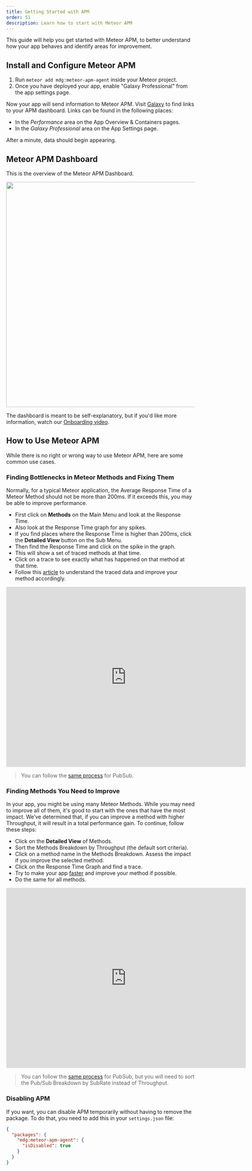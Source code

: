 ```yaml
---
title: Getting Started with APM
order: 51
description: Learn how to start with Meteor APM
---
```


This guide will help you get started with Meteor APM, to better understand how your app behaves and identify areas for improvement.

## Install and Configure Meteor APM

1. Run `meteor add mdg:meteor-apm-agent` inside your Meteor project.
2. Once you have deployed your app, enable "Galaxy Professional" from the app settings page.

Now your app will send information to Meteor APM. Visit [Galaxy](https://galaxy.meteor.com) to find links to your APM dashboard.  Links can be found in the following places:

- In the *Performance* area on the App Overview & Containers pages.
- In the *Galaxy Professional* area on the App Settings page.

After a minute, data should begin appearing.

## Meteor APM Dashboard

This is the overview of the Meteor APM Dashboard.

<img src="images/apm.dashboard.explain.png" style="width: 600px;">

The dashboard is meant to be self-explanatory, but if you'd like more information, watch our [Onboarding video](https://www.youtube.com/watch?v=GDkG2Wq3mLo).

## How to Use Meteor APM

While there is no right or wrong way to use Meteor APM, here are some common use cases.

### Finding Bottlenecks in Meteor Methods and Fixing Them

Normally, for a typical Meteor application, the Average Response Time of a Meteor Method should not be more than 200ms. If it exceeds this, you may be able to improve performance.

* First click on **Methods** on the Main Menu and look at the Response Time.
* Also look at the Response Time graph for any spikes.
* If you find places where the Response Time is higher than 200ms, click the **Detailed View** button on the Sub Menu.
* Then find the Response Time and click on the spike in the graph.
* This will show a set of traced methods at that time.
* Click on a trace to see exactly what has happened on that method at that time.
* Follow this [article](/apm-make-your-app-faster.html) to understand the traced data and improve your method accordingly.

<iframe width="640" height="480" src="https://www.youtube.com/embed/4vt2M7-bsDQ" frameborder="0" allowfullscreen="1">
</iframe>

> You can follow the [same process](https://www.youtube.com/watch?v=CQtmnzIlzE4&feature=youtu.be) for PubSub.

### Finding Methods You Need to Improve

In your app, you might be using many Meteor Methods. While you may need to improve all of them, it's good to start with the ones that have the most impact. We’ve determined that, if you can improve a method with higher Throughput, it will result in a total performance gain. To continue, follow these steps:

* Click on the **Detailed View** of Methods.
* Sort the Methods Breakdown by Throughput (the default sort criteria).
* Click on a method name in the Methods Breakdown. Assess the impact if you improve the selected method.
* Click on the Response Time Graph and find a trace.
* Try to make your app [faster](/apm-make-your-app-faster.html) and improve your method if possible.
* Do the same for all methods.

<iframe width="640" height="480" src="https://www.youtube.com/embed/REUrBU7x6GU" frameborder="0" allowfullscreen="1">
</iframe>

> You can follow the [same process](https://www.youtube.com/watch?v=CTk0Qvj0n6Y&feature=youtu.be) for PubSub, but you will need to sort the Pub/Sub Breakdown by SubRate instead of Throughput.

### Disabling APM

If you want, you can disable APM temporarily without having to remove the package. To do that, you need to add this in your `settings.json` file: 

```json
{
  "packages": {
    "mdg:meteor-apm-agent": {
      "isDisabled": true
    }
  }
}
```
